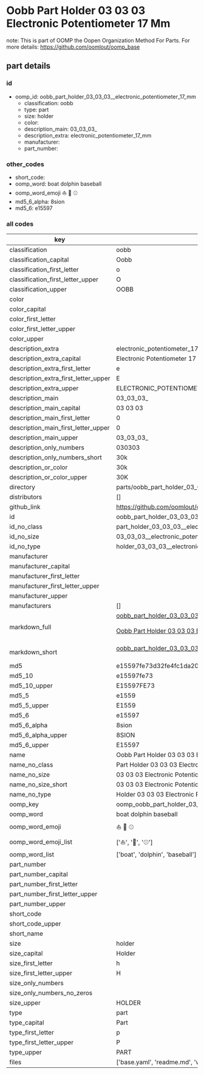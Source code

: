 # Oobb Part Holder 03 03 03  Electronic Potentiometer 17 Mm  

note: This is part of OOMP the Oopen Organization Method For Parts. For more details: https://github.com/oomlout/oomp_base

##  part details





### id
* oomp_id: oobb_part_holder_03_03_03__electronic_potentiometer_17_mm
  * classification: oobb
  * type: part
  * size: holder
  * color: 
  * description_main: 03_03_03_
  * description_extra: electronic_potentiometer_17_mm
  * manufacturer: 
  * part_number: 

### other_codes
* short_code: 
* oomp_word: boat dolphin baseball
* oomp_word_emoji :boat: :dolphin: :baseball:
* md5_6_alpha: 8sion
* md5_6: e15597

### all codes 
| key | value |  
| --- | --- |  
| classification | oobb |  
| classification_capital | Oobb |  
| classification_first_letter | o |  
| classification_first_letter_upper | O |  
| classification_upper | OOBB |  
| color |  |  
| color_capital |  |  
| color_first_letter |  |  
| color_first_letter_upper |  |  
| color_upper |  |  
| description_extra | electronic_potentiometer_17_mm |  
| description_extra_capital | Electronic Potentiometer 17 mm |  
| description_extra_first_letter | e |  
| description_extra_first_letter_upper | E |  
| description_extra_upper | ELECTRONIC_POTENTIOMETER_17_MM |  
| description_main | 03_03_03_ |  
| description_main_capital | 03 03 03  |  
| description_main_first_letter | 0 |  
| description_main_first_letter_upper | 0 |  
| description_main_upper | 03_03_03_ |  
| description_only_numbers | 030303 |  
| description_only_numbers_short | 30k |  
| description_or_color | 30k |  
| description_or_color_upper | 30K |  
| directory | parts/oobb_part_holder_03_03_03__electronic_potentiometer_17_mm |  
| distributors | [] |  
| github_link | https://github.com/oomlout/oomlout_oomp_part_src/tree/main/parts/oobb_part_holder_03_03_03__electronic_potentiometer_17_mm/working |  
| id | oobb_part_holder_03_03_03__electronic_potentiometer_17_mm |  
| id_no_class | part_holder_03_03_03__electronic_potentiometer_17_mm |  
| id_no_size | 03_03_03__electronic_potentiometer_17_mm |  
| id_no_type | holder_03_03_03__electronic_potentiometer_17_mm |  
| manufacturer |  |  
| manufacturer_capital |  |  
| manufacturer_first_letter |  |  
| manufacturer_first_letter_upper |  |  
| manufacturer_upper |  |  
| manufacturers | [] |  
| markdown_full | [oobb_part_holder_03_03_03__electronic_potentiometer_17_mm](https://github.com/oomlout/oomlout_oomp_part_src/tree/main/parts/oobb_part_holder_03_03_03__electronic_potentiometer_17_mm/working)<br>[](https://github.com/oomlout/oomlout_oomp_part_src/tree/main/parts/oobb_part_holder_03_03_03__electronic_potentiometer_17_mm/working)<br>[Oobb Part Holder 03 03 03  Electronic Potentiometer 17 Mm](https://github.com/oomlout/oomlout_oomp_part_src/tree/main/parts/oobb_part_holder_03_03_03__electronic_potentiometer_17_mm/working)<br><br> |  
| markdown_short | [oobb_part_holder_03_03_03__electronic_potentiometer_17_mm](https://github.com/oomlout/oomlout_oomp_part_src/tree/main/parts/oobb_part_holder_03_03_03__electronic_potentiometer_17_mm/working)<br><br> |  
| md5 | e15597fe73d32fe4fc1da204d1fcbf2c |  
| md5_10 | e15597fe73 |  
| md5_10_upper | E15597FE73 |  
| md5_5 | e1559 |  
| md5_5_upper | E1559 |  
| md5_6 | e15597 |  
| md5_6_alpha | 8sion |  
| md5_6_alpha_upper | 8SION |  
| md5_6_upper | E15597 |  
| name | Oobb Part Holder 03 03 03  Electronic Potentiometer 17 Mm |  
| name_no_class | Part Holder 03 03 03  Electronic Potentiometer 17 Mm |  
| name_no_size | 03 03 03  Electronic Potentiometer 17 Mm |  
| name_no_size_short | 03 03 03  Electronic Potentiometer 17 Mm |  
| name_no_type | Holder 03 03 03  Electronic Potentiometer 17 Mm |  
| oomp_key | oomp_oobb_part_holder_03_03_03__electronic_potentiometer_17_mm |  
| oomp_word | boat dolphin baseball |  
| oomp_word_emoji | :boat: :dolphin: :baseball: |  
| oomp_word_emoji_list | [':boat:', ':dolphin:', ':baseball:'] |  
| oomp_word_list | ['boat', 'dolphin', 'baseball'] |  
| part_number |  |  
| part_number_capital |  |  
| part_number_first_letter |  |  
| part_number_first_letter_upper |  |  
| part_number_upper |  |  
| short_code |  |  
| short_code_upper |  |  
| short_name |  |  
| size | holder |  
| size_capital | Holder |  
| size_first_letter | h |  
| size_first_letter_upper | H |  
| size_only_numbers |  |  
| size_only_numbers_no_zeros |  |  
| size_upper | HOLDER |  
| type | part |  
| type_capital | Part |  
| type_first_letter | p |  
| type_first_letter_upper | P |  
| type_upper | PART |  
| files | ['base.yaml', 'readme.md', 'working.json', 'working.yaml'] |  
